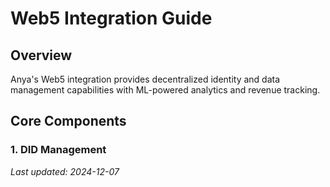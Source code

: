 # Web5 Integration Guide

## Overview
Anya's Web5 integration provides decentralized identity and data management capabilities with ML-powered analytics and revenue tracking.

## Core Components

### 1. DID Management

*Last updated: 2024-12-07*
